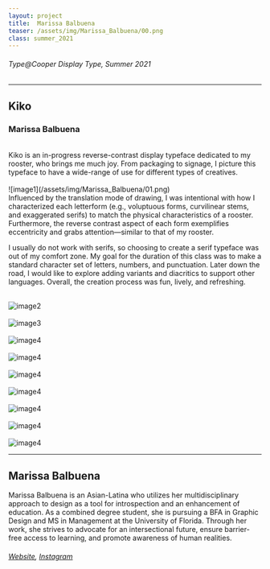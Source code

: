 ```yaml
---
layout: project
title:  Marissa Balbuena
teaser: /assets/img/Marissa_Balbuena/00.png
class: summer_2021
---
```

###### Type@Cooper Display Type, Summer 2021 ######
---
## Kiko ##
### Marissa Balbuena ###
<br>
Kiko is an in-progress reverse-contrast display typeface dedicated to my rooster, who brings me much joy. From packaging to signage, I picture this typeface to have a wide-range of use for different types of creatives.
<br><br>
![image1](/assets/img/Marissa_Balbuena/01.png)
<br>
Influenced by the translation mode of drawing, I was intentional with how I characterized each letterform (e.g., voluptuous forms, curvilinear stems, and exaggerated serifs) to match the physical characteristics of a rooster. Furthermore, the reverse contrast aspect of each form exemplifies eccentricity and grabs attention—similar to that of my rooster.

I usually do not work with serifs, so choosing to create a serif typeface was out of my comfort zone. My goal for the duration of this class was to make a standard character set of letters, numbers, and punctuation. Later down the road, I would like to explore adding variants and diacritics to support other languages. Overall, the creation process was fun, lively, and refreshing.
<br><br>

![image2](/assets/img/Marissa_Balbuena/02.png)
<br><br>
![image3](/assets/img/Marissa_Balbuena/03.png)
<br><br>
![image4](/assets/img/Marissa_Balbuena/04.png)
<br><br>
![image4](/assets/img/Marissa_Balbuena/05.png)
<br><br>
![image4](/assets/img/Marissa_Balbuena/06.png)
<br><br>
![image4](/assets/img/Marissa_Balbuena/07.png)
<br><br>
![image4](/assets/img/Marissa_Balbuena/08.png)
<br><br>
![image4](/assets/img/Marissa_Balbuena/09.png)
<br><br>
![image4](/assets/img/Marissa_Balbuena/10.png)

---
## Marissa Balbuena ##
Marissa Balbuena is an Asian-Latina who utilizes her multidisciplinary approach to design as a tool for introspection and an enhancement of education. As a combined degree student, she is pursuing a BFA in Graphic Design and MS in Management at the University of Florida. Through her work, she strives to advocate for an intersectional future, ensure barrier-free access to learning, and promote awareness of human realities.
<br>
###### [Website](https://marissabalbuena.com/), [Instagram](https://www.instagram.com/marissabalbuena/) ######
